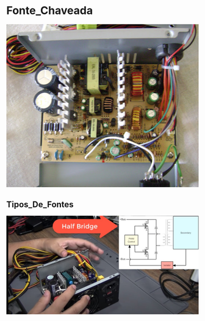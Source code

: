# Fonte_Chaveada
![Fonte Chaveada](./img/fonteChaveada.jpg)

## Tipos_De_Fontes
![HalfBridge](./img/tiposDeFontes/HalfBridge.jpg)